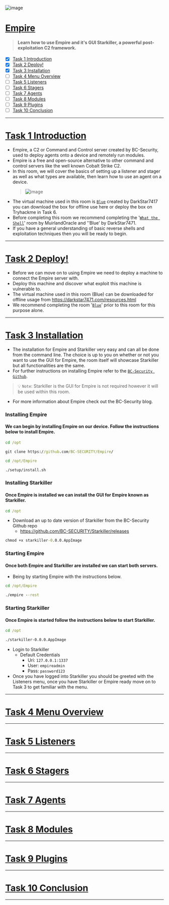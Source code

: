 ![image](https://user-images.githubusercontent.com/51442719/172147333-d5f57d13-9826-4149-b092-c411c15f32cf.png)

# [Empire](https://tryhackme.com/room/rppsempire)
> #### Learn how to use Empire and it's GUI Starkiller, a powerful post-exploitation C2 framework.
  - [x] [Task 1  Introduction](#task-1--introduction)
  - [x] [Task 2  Deploy!](#task-2--deploy)
  - [x] [Task 3  Installation](#task-3--installation)
  - [ ] [Task 4  Menu Overview](#task-4--menu-overview)
  - [ ] [Task 5  Listeners](#task-5--listeners)
  - [ ] [Task 6  Stagers](#task-6--stagers)
  - [ ] [Task 7  Agents](#task-7--agents)
  - [ ] [Task 8  Modules](#task-8--modules)
  - [ ] [Task 9  Plugins](#task-9--plugins)
  - [ ] [Task 10  Conclusion](#task-10--conclusion)

---

# [Task 1  Introduction]()
- Empire, a C2 or Command and Control server created by BC-Security, used to deploy agents onto a device and remotely run modules. 
- Empire is a free and open-source alternative to other command and control servers like the well known Cobalt Strike C2. 
- In this room, we will cover the basics of setting up a listener and stager as well as what types are available, then learn how to use an agent on a device.
  > ![image](https://user-images.githubusercontent.com/51442719/180655567-3d560a24-ac46-4c48-9475-52bc0cded873.png)
- The virtual machine used in this room is [`Blue`](https://tryhackme.com/room/blue) created by DarkStar7417 you can download the box for offline use here or deploy the box on Tryhackme in Task 6.
- Before completing this room we recommend completing the '[`What the Shell`](https://tryhackme.com/room/introtoshells)' room by MuirlandOracle and ''Blue' by DarkStar7471.
- If you have a general understanding of basic reverse shells and exploitation techniques then you will be ready to begin.

---

# [Task 2  Deploy!]()
- Before we can move on to using Empire we need to deploy a machine to connect the Empire server with.
- Deploy this machine and discover what exploit this machine is vulnerable to. 
- The virtual machine used in this room (Blue) can be downloaded for offline usage from https://darkstar7471.com/resources.html
- We recommend completing the room '[`Blue`](https://tryhackme.com/room/blue)' prior to this room for this purpose alone.

---

# [Task 3  Installation]()

- The installation for Empire and Starkiller very easy and can all be done from the command line. The choice is up to you on whether or not you want to use the GUI for Empire, the room itself will showcase Starkiller but all functionalities are the same. 
- For further instructions on installing Empire refer to the [`BC-Security Github`](https://github.com/BC-SECURITY/Empire).
> 💡 `Note`: Starkiller is the GUI for Empire is not required however it will be used within this room.
- For more information about Empire check out the BC-Security blog.

### Installing Empire
#### We can begin by installing Empire on our device. Follow the instructions below to install Empire.

```cmd
cd /opt
```
```cmd
git clone https://github.com/BC-SECURITY/Empire/
```
```cmd
cd /opt/Empire
```
```cmd
./setup/install.sh
```

### Installing Starkiller
#### Once Empire is installed we can install the GUI for Empire known as Starkiller.
```cmd
cd /opt
```
- Download an up to date version of Starkiller from the BC-Security Github repo 
  - https://github.com/BC-SECURITY/Starkiller/releases 
```cmd
chmod +x starkiller-0.0.0.AppImage
```

### Starting Empire
#### Once both Empire and Starkiller are installed we can start both servers. 
- Being by starting Empire with the instructions below.
```cmd
cd /opt/Empire
```
```cmd
./empire --rest
```

### Starting Starkiller
#### Once Empire is started follow the instructions below to start Starkiller.
```cmd
cd /opt
```
```cmd
./starkiller-0.0.0.AppImage
```
- Login to Starkiller
  - Default Credentials
    - Uri: `127.0.0.1:1337`
    - User: `empireadmin`
    - Pass: `password123`
- Once you have logged into Starkiller you should be greeted with the Listeners menu, once you have Starkiller or Empire ready move on to Task 3 to get familiar with the menu.



---

# [Task 4  Menu Overview]()

---

# [Task 5  Listeners]()

---

# [Task 6  Stagers]()

---

# [Task 7  Agents]()

---

# [Task 8  Modules]()

---

# [Task 9  Plugins]()

---

# [Task 10  Conclusion]()

---
